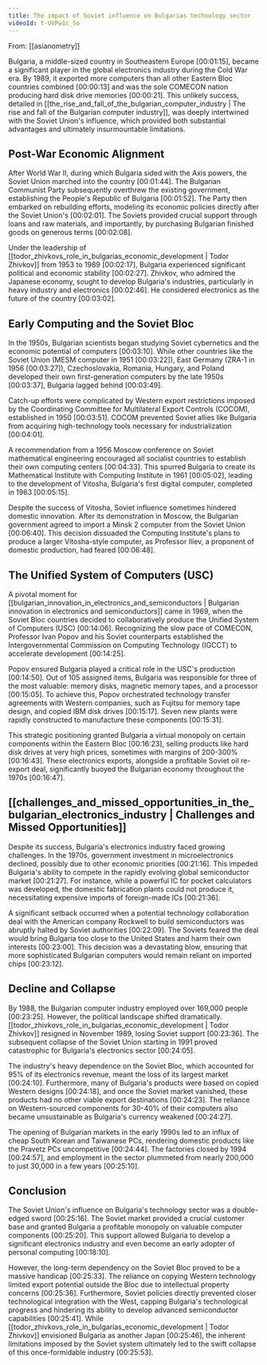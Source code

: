 ```yaml
---
title: The impact of Soviet influence on Bulgarias technology sector
videoId: t-UVPw1c_So
---
```


From: [[asianometry]] <br/> 

Bulgaria, a middle-sized country in Southeastern Europe <a class="yt-timestamp" data-t="00:01:15">[00:01:15]</a>, became a significant player in the global electronics industry during the Cold War era. By 1989, it exported more computers than all other Eastern Bloc countries combined <a class="yt-timestamp" data-t="00:00:13">[00:00:13]</a> and was the sole COMECON nation producing hard disk drive memories <a class="yt-timestamp" data-t="00:00:21">[00:00:21]</a>. This unlikely success, detailed in [[the_rise_and_fall_of_the_bulgarian_computer_industry | The rise and fall of the Bulgarian computer industry]], was deeply intertwined with the Soviet Union's influence, which provided both substantial advantages and ultimately insurmountable limitations.

## Post-War Economic Alignment

After World War II, during which Bulgaria sided with the Axis powers, the Soviet Union marched into the country <a class="yt-timestamp" data-t="00:01:44">[00:01:44]</a>. The Bulgarian Communist Party subsequently overthrew the existing government, establishing the People's Republic of Bulgaria <a class="yt-timestamp" data-t="00:01:52">[00:01:52]</a>. The Party then embarked on rebuilding efforts, modeling its economic policies directly after the Soviet Union's <a class="yt-timestamp" data-t="00:02:01">[00:02:01]</a>. The Soviets provided crucial support through loans and raw materials, and importantly, by purchasing Bulgarian finished goods on generous terms <a class="yt-timestamp" data-t="00:02:08">[00:02:08]</a>.

Under the leadership of [[todor_zhivkovs_role_in_bulgarias_economic_development | Todor Zhivkov]] from 1953 to 1989 <a class="yt-timestamp" data-t="00:02:17">[00:02:17]</a>, Bulgaria experienced significant political and economic stability <a class="yt-timestamp" data-t="00:02:27">[00:02:27]</a>. Zhivkov, who admired the Japanese economy, sought to develop Bulgaria's industries, particularly in heavy industry and electronics <a class="yt-timestamp" data-t="00:02:46">[00:02:46]</a>. He considered electronics as the future of the country <a class="yt-timestamp" data-t="00:03:02">[00:03:02]</a>.

## Early Computing and the Soviet Bloc

In the 1950s, Bulgarian scientists began studying Soviet cybernetics and the economic potential of computers <a class="yt-timestamp" data-t="00:03:10">[00:03:10]</a>. While other countries like the Soviet Union (MESM computer in 1951 <a class="yt-timestamp" data-t="00:03:22">[00:03:22]</a>), East Germany (ZRA-1 in 1956 <a class="yt-timestamp" data-t="00:03:27">[00:03:27]</a>), Czechoslovakia, Romania, Hungary, and Poland developed their own first-generation computers by the late 1950s <a class="yt-timestamp" data-t="00:03:37">[00:03:37]</a>, Bulgaria lagged behind <a class="yt-timestamp" data-t="00:03:49">[00:03:49]</a>.

Catch-up efforts were complicated by Western export restrictions imposed by the Coordinating Committee for Multilateral Export Controls (COCOM), established in 1950 <a class="yt-timestamp" data-t="00:03:51">[00:03:51]</a>. COCOM prevented Soviet allies like Bulgaria from acquiring high-technology tools necessary for industrialization <a class="yt-timestamp" data-t="00:04:01">[00:04:01]</a>.

A recommendation from a 1956 Moscow conference on Soviet mathematical engineering encouraged all socialist countries to establish their own computing centers <a class="yt-timestamp" data-t="00:04:33">[00:04:33]</a>. This spurred Bulgaria to create its Mathematical Institute with Computing Institute in 1961 <a class="yt-timestamp" data-t="00:05:02">[00:05:02]</a>, leading to the development of Vitosha, Bulgaria's first digital computer, completed in 1963 <a class="yt-timestamp" data-t="00:05:15">[00:05:15]</a>.

Despite the success of Vitosha, Soviet influence sometimes hindered domestic innovation. After its demonstration in Moscow, the Bulgarian government agreed to import a Minsk 2 computer from the Soviet Union <a class="yt-timestamp" data-t="00:06:40">[00:06:40]</a>. This decision dissuaded the Computing Institute's plans to produce a larger Vitosha-style computer, as Professor Iliev, a proponent of domestic production, had feared <a class="yt-timestamp" data-t="00:06:48">[00:06:48]</a>.

## The Unified System of Computers (USC)

A pivotal moment for [[bulgarian_innovation_in_electronics_and_semiconductors | Bulgarian innovation in electronics and semiconductors]] came in 1969, when the Soviet Bloc countries decided to collaboratively produce the Unified System of Computers (USC) <a class="yt-timestamp" data-t="00:14:06">[00:14:06]</a>. Recognizing the slow pace of COMECON, Professor Ivan Popov and his Soviet counterparts established the Intergovernmental Commission on Computing Technology (IGCCT) to accelerate development <a class="yt-timestamp" data-t="00:14:25">[00:14:25]</a>.

Popov ensured Bulgaria played a critical role in the USC's production <a class="yt-timestamp" data-t="00:14:50">[00:14:50]</a>. Out of 105 assigned items, Bulgaria was responsible for three of the most valuable: memory disks, magnetic memory tapes, and a processor <a class="yt-timestamp" data-t="00:15:05">[00:15:05]</a>. To achieve this, Popov orchestrated technology transfer agreements with Western companies, such as Fujitsu for memory tape design, and copied IBM disk drives <a class="yt-timestamp" data-t="00:15:17">[00:15:17]</a>. Seven new plants were rapidly constructed to manufacture these components <a class="yt-timestamp" data-t="00:15:31">[00:15:31]</a>.

This strategic positioning granted Bulgaria a virtual monopoly on certain components within the Eastern Bloc <a class="yt-timestamp" data-t="00:16:23">[00:16:23]</a>, selling products like hard disk drives at very high prices, sometimes with margins of 200-300% <a class="yt-timestamp" data-t="00:16:43">[00:16:43]</a>. These electronics exports, alongside a profitable Soviet oil re-export deal, significantly buoyed the Bulgarian economy throughout the 1970s <a class="yt-timestamp" data-t="00:16:47">[00:16:47]</a>.

## [[challenges_and_missed_opportunities_in_the_bulgarian_electronics_industry | Challenges and Missed Opportunities]]

Despite its success, Bulgaria's electronics industry faced growing challenges. In the 1970s, government investment in microelectronics declined, possibly due to other economic priorities <a class="yt-timestamp" data-t="00:21:16">[00:21:16]</a>. This impeded Bulgaria's ability to compete in the rapidly evolving global semiconductor market <a class="yt-timestamp" data-t="00:21:27">[00:21:27]</a>. For instance, while a powerful IC for pocket calculators was developed, the domestic fabrication plants could not produce it, necessitating expensive imports of foreign-made ICs <a class="yt-timestamp" data-t="00:21:36">[00:21:36]</a>.

A significant setback occurred when a potential technology collaboration deal with the American company Rockwell to build semiconductors was abruptly halted by Soviet authorities <a class="yt-timestamp" data-t="00:22:09">[00:22:09]</a>. The Soviets feared the deal would bring Bulgaria too close to the United States and harm their own interests <a class="yt-timestamp" data-t="00:23:00">[00:23:00]</a>. This decision was a devastating blow, ensuring that more sophisticated Bulgarian computers would remain reliant on imported chips <a class="yt-timestamp" data-t="00:23:12">[00:23:12]</a>.

## Decline and Collapse

By 1988, the Bulgarian computer industry employed over 169,000 people <a class="yt-timestamp" data-t="00:23:25">[00:23:25]</a>. However, the political landscape shifted dramatically. [[todor_zhivkovs_role_in_bulgarias_economic_development | Todor Zhivkov]] resigned in November 1989, losing Soviet support <a class="yt-timestamp" data-t="00:23:36">[00:23:36]</a>. The subsequent collapse of the Soviet Union starting in 1991 proved catastrophic for Bulgaria's electronics sector <a class="yt-timestamp" data-t="00:24:05">[00:24:05]</a>.

The industry's heavy dependence on the Soviet Bloc, which accounted for 95% of its electronics revenue, meant the loss of its largest market <a class="yt-timestamp" data-t="00:24:10">[00:24:10]</a>. Furthermore, many of Bulgaria's products were based on copied Western designs <a class="yt-timestamp" data-t="00:24:18">[00:24:18]</a>, and once the Soviet market vanished, these products had no other viable export destinations <a class="yt-timestamp" data-t="00:24:23">[00:24:23]</a>. The reliance on Western-sourced components for 30-40% of their computers also became unsustainable as Bulgaria's currency weakened <a class="yt-timestamp" data-t="00:24:27">[00:24:27]</a>.

The opening of Bulgarian markets in the early 1990s led to an influx of cheap South Korean and Taiwanese PCs, rendering domestic products like the Pravetz PCs uncompetitive <a class="yt-timestamp" data-t="00:24:44">[00:24:44]</a>. The factories closed by 1994 <a class="yt-timestamp" data-t="00:24:57">[00:24:57]</a>, and employment in the sector plummeted from nearly 200,000 to just 30,000 in a few years <a class="yt-timestamp" data-t="00:25:10">[00:25:10]</a>.

## Conclusion

The Soviet Union's influence on Bulgaria's technology sector was a double-edged sword <a class="yt-timestamp" data-t="00:25:16">[00:25:16]</a>. The Soviet market provided a crucial customer base and granted Bulgaria a profitable monopoly on valuable computer components <a class="yt-timestamp" data-t="00:25:20">[00:25:20]</a>. This support allowed Bulgaria to develop a significant electronics industry and even become an early adopter of personal computing <a class="yt-timestamp" data-t="00:18:10">[00:18:10]</a>.

However, the long-term dependency on the Soviet Bloc proved to be a massive handicap <a class="yt-timestamp" data-t="00:25:33">[00:25:33]</a>. The reliance on copying Western technology limited export potential outside the Bloc due to intellectual property concerns <a class="yt-timestamp" data-t="00:25:36">[00:25:36]</a>. Furthermore, Soviet policies directly prevented closer technological integration with the West, capping Bulgaria's technological progress and hindering its ability to develop advanced semiconductor capabilities <a class="yt-timestamp" data-t="00:25:41">[00:25:41]</a>. While [[todor_zhivkovs_role_in_bulgarias_economic_development | Todor Zhivkov]] envisioned Bulgaria as another Japan <a class="yt-timestamp" data-t="00:25:46">[00:25:46]</a>, the inherent limitations imposed by the Soviet system ultimately led to the swift collapse of this once-formidable industry <a class="yt-timestamp" data-t="00:25:53">[00:25:53]</a>.